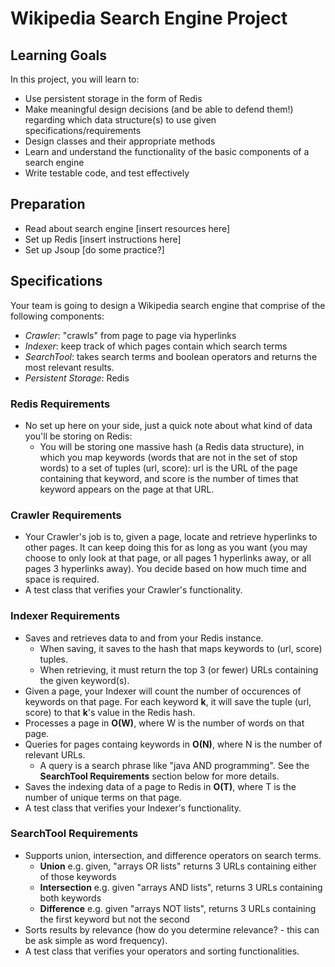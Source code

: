 # Wikipedia Search Engine Project

## Learning Goals
In this project, you will learn to:
* Use persistent storage in the form of Redis
* Make meaningful design decisions (and be able to defend them!) regarding which data structure(s) to use given specifications/requirements
* Design classes and their appropriate methods
* Learn and understand the functionality of the basic components of a search engine
* Write testable code, and test effectively

## Preparation
* Read about search engine [insert resources here]
* Set up Redis [insert instructions here]
* Set up Jsoup [do some practice?]

## Specifications
Your team is going to design a Wikipedia search engine that comprise of the
following components:
* *Crawler*: "crawls" from page to page via hyperlinks
* *Indexer*: keep track of which pages contain which search terms
* *SearchTool*: takes search terms and boolean operators and returns the most relevant results.
* *Persistent Storage*: Redis

### Redis Requirements
* No set up here on your side, just a quick note about what kind of data you'll be storing on Redis:
  * You will be storing one massive hash (a Redis data structure), in which you map keywords (words that are not in the set of stop words) to a set of tuples (url, score): url is the URL of the page containing that keyword, and score is the number of times that keyword appears on the page at that URL.

### Crawler Requirements
* Your Crawler's job is to, given a page, locate and retrieve hyperlinks to other pages. It can keep doing this for as long as you want (you may choose to only look at that page, or all pages 1 hyperlinks away, or all pages 3 hyperlinks away). You decide based on how much time and space is required.
* A test class that verifies your Crawler's functionality.

### Indexer Requirements
* Saves and retrieves data to and from your Redis instance.
  * When saving, it saves to the hash that maps keywords to (url, score) tuples.
  * When retrieving, it must return the top 3 (or fewer) URLs containing the given keyword(s).
* Given a page, your Indexer will count the number of occurences of keywords on that page. For each keyword **k**, it will save the tuple (url, score) to that **k**'s value in the Redis hash.
* Processes a page in **O(W)**, where W is the number of words on that page.
* Queries for pages containg keywords in **O(N)**, where N is the number of relevant URLs.
  * A query is a search phrase like "java AND programming". See the **SearchTool Requirements** section below for more details.
* Saves the indexing data of a page to Redis in **O(T)**, where T is the number of unique terms on that page.
* A test class that verifies your Indexer's functionality.


### SearchTool Requirements
* Supports union, intersection, and difference operators on search terms.
  * **Union** e.g. given, "arrays OR lists" returns 3 URLs containing either of those keywords
  * **Intersection** e.g. given "arrays AND lists", returns 3 URLs containing both keywords
  * **Difference** e.g. given "arrays NOT lists", returns 3 URLs containing the first keyword but not the second
* Sorts results by relevance (how do you determine relevance? - this can be ask simple as word frequency).
* A test class that verifies your operators and sorting functionalities.
